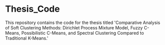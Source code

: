 # Thesis_Code
This repository contains the code for the thesis titled 'Comparative Analysis of Soft Clustering Methods: Dirichlet Process Mixture Model, Fuzzy C-Means, Possibilistic C-Means, and Spectral Clustering Compared to Traditional K-Means.'
